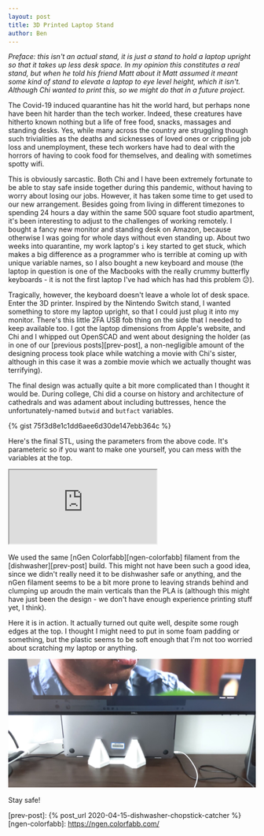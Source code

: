 ```yaml
---
layout: post
title: 3D Printed Laptop Stand
author: Ben
---
```


*Preface: this isn't an actual stand, it is just a stand to hold a laptop upright so that it takes up less desk space. In my opinion this constitutes a real stand, but when he told his friend Matt about it Matt assumed it meant some kind of stand to elevate a laptop to eye level height, which it isn't. Although Chi wanted to print this, so we might do that in a future project.*

The Covid-19 induced quarantine has hit the world hard, but perhaps none have been hit harder than the tech worker. Indeed, these creatures have hitherto known nothing but a life of free food, snacks, massages and standing desks. Yes, while many across the country are struggling though such trivialities as the deaths and sicknesses of loved ones or crippling job loss and unemployment, these tech workers have had to deal with the horrors of having to cook food for themselves, and dealing with sometimes spotty wifi.

This is obviously sarcastic. Both Chi and I have been extremely fortunate to be able to stay safe inside together during this pandemic, without having to worry about losing our jobs. However, it has taken some time to get used to our new arrangement. Besides going from living in different timezones to spending 24 hours a day within the same 500 square foot studio apartment, it's been interesting to adjust to the challenges of working remotely. I bought a fancy new monitor and standing desk on Amazon, because otherwise I was going for whole days without even standing up. About two weeks into quarantine, my work laptop's `i` key started to get stuck, which makes a big difference as a programmer who is terrible at coming up with unique variable names, so I also bought a new keyboard and mouse (the laptop in question is one of the Macbooks with the really crummy butterfly keyboards - it is not the first laptop I've had which has had this problem 😕).

Tragically, however, the keyboard doesn't leave a whole lot of desk space. Enter the 3D printer. Inspired by the Nintendo Switch stand, I wanted something to store my laptop upright, so that I could just plug it into my monitor. There's this little 2FA USB fob thing on the side that I needed to keep available too. I got the laptop dimensions from Apple's website, and Chi and I whipped out OpenSCAD and went about designing the holder (as in one of our [previous posts][prev-post], a non-negligible amount of the designing process took place while watching a movie with Chi's sister, although in this case it was a zombie movie which we actually thought was terrifying).

The final design was actually quite a bit more complicated than I thought it would be. During college, Chi did a course on history and architecture of cathedrals and was adament about including buttresses, hence the unfortunately-named `butwid` and `butfact` variables.

{% gist 75f3d8e1c1dd6aee6d30de147ebb364c %}

Here's the final STL, using the parameters from the above code. It's parameteric so if you want to make one yourself, you can mess with the variables at the top.

<iframe id="vs_iframe" src="https://www.viewstl.com/?embedded&url=http%3A%2F%2Fle.bolte.page%2Fpublic%2Fstls%2Flaptop.stl"></iframe>

We used the same [nGen Colorfabb][ngen-colorfabb] filament from the [dishwasher][prev-post] build. This might not have been such a good idea, since we didn't really need it to be dishwasher safe or anything, and the nGen filament seems to be a bit more prone to leaving strands behind and clumping up aroudn the main verticals than the PLA is (although this might have just been the design - we don't have enough experience printing stuff yet, I think).

Here it is in action. It actually turned out quite well, despite some rough edges at the top. I thought I might need to put in some foam padding or something, but the plastic seems to be soft enough that I'm not too worried about scratching my laptop or anything.

![Stand](/public/pics/2020-04-26-laptop-stand/stand.png)

Stay safe!

[prev-post]: {% post_url 2020-04-15-dishwasher-chopstick-catcher %}
[ngen-colorfabb]: https://ngen.colorfabb.com/
